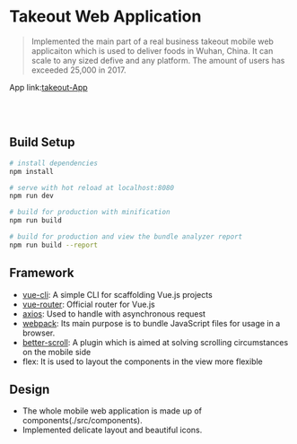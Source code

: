 # Takeout Web Application
> Implemented the main part of a real business takeout mobile web applicaiton which is used to deliver foods in Wuhan, China. It can scale to any sized defive and any platform. The amount of users has exceeded 25,000 in 2017.

App link:[takeout-App](www.zityuen.com:8080)

<br></br>
## Build Setup

``` bash
# install dependencies
npm install

# serve with hot reload at localhost:8080
npm run dev

# build for production with minification
npm run build

# build for production and view the bundle analyzer report
npm run build --report
```


## Framework
<ul>
  <li><a href="https://github.com/vuejs/vue-cli">vue-cli</a>: A simple CLI for scaffolding Vue.js projects</li>
  <li><a href="https://github.com/vuejs/vue-router">vue-router</a>: Official router for Vue.js</li>
  <li><a href="https://github.com/axios/axios">axios</a>: Used to handle with asynchronous request</li>
  <li><a href="https://github.com/webpack/webpack">webpack</a>: Its main purpose is to bundle JavaScript files for usage in a browser.</li>
  <li><a href="https://github.com/ustbhuangyi/better-scroll">better-scroll</a>: A plugin which is aimed at solving scrolling circumstances on the mobile side</li>
  <li>flex: It is used to layout the components in the view more flexible</li>
</ul>

## Design
<ul>
  <li>The whole mobile web application is made up of components(./src/components).</li>
  <li>Implemented delicate layout and beautiful icons.</li>
</ul>
